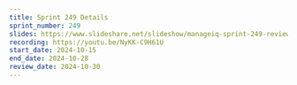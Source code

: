 ```yaml
---
title: Sprint 249 Details
sprint_number: 249
slides: https://www.slideshare.net/slideshow/manageiq-sprint-249-review-slide-deck/274786401
recording: https://youtu.be/NyKK-C9H61U
start_date: 2024-10-15
end_date: 2024-10-28
review_date: 2024-10-30
---
```

